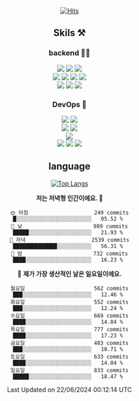 <div align="center">

[![Hits](https://hits.seeyoufarm.com/api/count/incr/badge.svg?url=https%3A%2F%2Fgithub.com%2Fzxcv9203%2Fhit-counter&count_bg=%23FF7272&title_bg=%23324C2E&icon=codeigniter.svg&icon_color=%23DD5B5B&title=%EB%B0%A9%EB%AC%B8%EC%9E%90&edge_flat=false)](https://hits.seeyoufarm.com)
  
## Skils ⚒️
### backend 🧑‍💻
  
<img src="https://img.shields.io/badge/Java-FF6600?style=flat-square&logo=buymeacoffee&logoColor=white"/>
<img src="https://img.shields.io/badge/Go-0099FF?style=flat-square&logo=go&logoColor=white"/>
<img src="https://img.shields.io/badge/Kotlin-7F52FF?style=flat-square&logo=kotlin&logoColor=white"/>
  
  
<br />
  
<img src="https://img.shields.io/badge/Spring-339933?style=flat-square&logo=Spring&logoColor=white"/>
<img src="https://img.shields.io/badge/Spring Boot-339933?style=flat-square&logo=Spring Boot&logoColor=white"/>
<img src="https://img.shields.io/badge/Spring Security-339933?style=flat-square&logo=Spring Security&logoColor=white"/>
  
<img src="https://img.shields.io/badge/Spring Data JPA-339933?style=flat-square&logo=Hibernate&logoColor=white"/>

<br />
  
  <img src="https://img.shields.io/badge/mysql-0099FF?style=flat-square&logo=mysql&logoColor=white"/>
  <img src="https://img.shields.io/badge/mariadb-0099FF?style=flat-square&logo=mariadb&logoColor=white"/>
  <img src="https://img.shields.io/badge/mongoDB-47A248?style=flat-square&logo=mongodb&logoColor=white"/>
  
  
### DevOps 🚀
  
  <img src="https://img.shields.io/badge/docker-2496ED?style=flat-square&logo=docker&logoColor=white"/>
  <img src="https://img.shields.io/badge/kubernetes-326CE5?style=flat-square&logo=kubernetes&logoColor=white"/>
  
  <br />
  
  <img src="https://img.shields.io/badge/Github Actions-2088FF?style=flat-square&logo=githubactions&logoColor=white"/>
  <img src="https://img.shields.io/badge/Jenkins-D24939?style=flat-square&logo=jenkins&logoColor=white"/>
  
  
  <br />
  <img src="https://img.shields.io/badge/terraform-7B42BC?style=flat-square&logo=terraform&logoColor=white"/>
  
  <br />
  <img src="https://img.shields.io/badge/Amazon AWS-232F3E?style=flat-square&logo=Amazon AWS&logoColor=white"/>

  <img src="https://img.shields.io/badge/GCP-4285F4?style=flat-square&logo=googlecloud&logoColor=white"/>
  <img src="https://img.shields.io/badge/NCP-03C75A?style=flat-square&logo=naver&logoColor=white"/>
  
  
## language

[![Top Langs](https://github-readme-stats.vercel.app/api/top-langs/?username=zxcv9203&hide=html&exclude_repo=zxcv9203.github.io,golB&theme=grate-gatsby)](https://github.com/zxcv9203/github-readme-stats)
  
<!--START_SECTION:waka-->
**저는 저녁형 인간이에요. 🦉** 

```text
🌞 아침                     249 commits         █░░░░░░░░░░░░░░░░░░░░░░░░   05.52 % 
🌆 낮　                     989 commits         █████░░░░░░░░░░░░░░░░░░░░   21.93 % 
🌃 저녁                     2539 commits        ██████████████░░░░░░░░░░░   56.31 % 
🌙 밤　                     732 commits         ████░░░░░░░░░░░░░░░░░░░░░   16.23 % 
```
📅 **제가 가장 생산적인 날은 일요일이에요.** 

```text
월요일                      562 commits         ███░░░░░░░░░░░░░░░░░░░░░░   12.46 % 
화요일                      552 commits         ███░░░░░░░░░░░░░░░░░░░░░░   12.24 % 
수요일                      669 commits         ████░░░░░░░░░░░░░░░░░░░░░   14.84 % 
목요일                      777 commits         ████░░░░░░░░░░░░░░░░░░░░░   17.23 % 
금요일                      483 commits         ███░░░░░░░░░░░░░░░░░░░░░░   10.71 % 
토요일                      633 commits         ████░░░░░░░░░░░░░░░░░░░░░   14.04 % 
일요일                      833 commits         █████░░░░░░░░░░░░░░░░░░░░   18.47 % 
```



 Last Updated on 22/06/2024 00:12:14 UTC
<!--END_SECTION:waka-->
  
</div>

